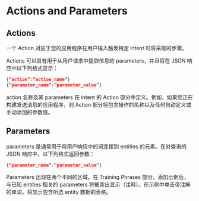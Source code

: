 # Actions and Parameters

## Actions

一个 Action 对应于您的应用程序在用户输入触发特定 intent 时将采取的步骤。

Actions 可以具有用于从用户请求中提取信息的 parameters，并且将在 JSON 响应中以下列格式显示：

```json
{“action”:”action_name”}
{“parameter_name”:”parameter_value”}
```

action 名称及其 parameters 在 intent 的 Action 部分中定义。例如，如果您正在构建发送消息的应用程序，则 Action 部分将包含操作的名称以及任何自动定义或手动添加的参数值。

## Parameters

parameters 是通常用于将用户响应中的词连接到 entities 的元素。在对查询的 JSON 响应中，以下列格式返回参数：

```json
{“parameter_name”:”parameter_value”}
```

Parameters 出现在两个不同的区域。在 Training Phrases 部分，添加示例后，与已知 entities 相关的 parameters 将被突出显示（注释）。在示例中单击带注解的单词，将显示包含所选 entity 数据的表格。
